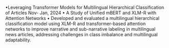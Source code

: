  •Leveraging Transformer Models for Multilingual Hierarchical Classification of Articles
 Nov- Jan, 2024
 • A Study of Unified mBERT and XLM-R with Attention Networks
 • Developed and evaluated a multilingual hierarchical classification model using XLM-R and transformer-based attention networks to improve narrative and sub-narrative labeling in multilingual news articles, addressing challenges in class imbalance and multilingual adaptability.
